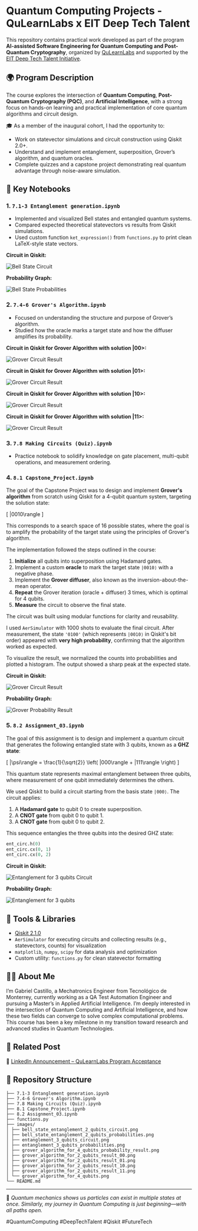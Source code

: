 
# Quantum Computing Projects - QuLearnLabs x EIT Deep Tech Talent

This repository contains practical work developed as part of the program **AI-assisted Software Engineering for Quantum Computing and Post-Quantum Cryptography**, organized by [QuLearnLabs](https://www.qulearnlabs.com/) and supported by the [EIT Deep Tech Talent Initiative](https://eit.europa.eu/our-activities/eit-deep-tech-talent-initiative).

## 🌍 Program Description

The course explores the intersection of **Quantum Computing**, **Post-Quantum Cryptography (PQC)**, and **Artificial Intelligence**, with a strong focus on hands-on learning and practical implementation of core quantum algorithms and circuit design.

🎓 As a member of the inaugural cohort, I had the opportunity to:
- Work on statevector simulations and circuit construction using Qiskit 2.0+.
- Understand and implement entanglement, superposition, Grover’s algorithm, and quantum oracles.
- Complete quizzes and a capstone project demonstrating real quantum advantage through noise-aware simulation.

## 🧠 Key Notebooks

### 1. `7.1-3 Entanglement generation.ipynb`
- Implemented and visualized Bell states and entangled quantum systems.
- Compared expected theoretical statevectors vs results from Qiskit simulations.
- Used custom function `ket_expression()` from `functions.py` to print clean LaTeX-style state vectors.

**Circuit in Qiskit:**

![Bell State Circuit](images/bell_state_entanglement_2_qubits_circuit.png)

**Probability Graph:**

![Bell State Probabilities](images/bell_state_entanglement_2_qubits_probabilities.png)

### 2. `7.4-6 Grover's Algorithm.ipynb`
- Focused on understanding the structure and purpose of Grover’s algorithm.
- Studied how the oracle marks a target state and how the diffuser amplifies its probability.

**Circuit in Qiskit for Grover Algorithm with solution |00>:**

![Grover Circuit Result](images/grover_algorithm_for_2_qubits_result_00.png)

**Circuit in Qiskit for Grover Algorithm with solution |01>:**

![Grover Circuit Result](images/grover_algorithm_for_2_qubits_result_01.png)

**Circuit in Qiskit for Grover Algorithm with solution |10>:**

![Grover Circuit Result](images/grover_algorithm_for_2_qubits_result_10.png)

**Circuit in Qiskit for Grover Algorithm with solution |11>:**

![Grover Circuit Result](images/grover_algorithm_for_2_qubits_result_11.png)

### 3. `7.8 Making Circuits (Quiz).ipynb`
- Practice notebook to solidify knowledge on gate placement, multi-qubit operations, and measurement ordering.

### 4. `8.1 Capstone_Project.ipynb`
The goal of the Capstone Project was to design and implement **Grover's algorithm** from scratch using Qiskit for a 4-qubit quantum system, targeting the solution state:

\[
|0010\rangle
\]

This corresponds to a search space of 16 possible states, where the goal is to amplify the probability of the target state using the principles of Grover's algorithm.

The implementation followed the steps outlined in the course:

1. **Initialize** all qubits into superposition using Hadamard gates.
2. Implement a custom **oracle** to mark the target state `|0010⟩` with a negative phase.
3. Implement the **Grover diffuser**, also known as the inversion-about-the-mean operator.
4. **Repeat** the Grover iteration (oracle + diffuser) 3 times, which is optimal for 4 qubits.
5. **Measure** the circuit to observe the final state.

The circuit was built using modular functions for clarity and reusability.

I used `AerSimulator` with 1000 shots to evaluate the final circuit. After measurement, the state `'0100'` (which represents `|0010⟩` in Qiskit's bit order) appeared with **very high probability**, confirming that the algorithm worked as expected.

To visualize the result, we normalized the counts into probabilities and plotted a histogram. The output showed a sharp peak at the expected state.

**Circuit in Qiskit:**

![Grover Circuit Result](images/grover_algorithm_for_4_qubits.png)

**Probability Graph:**

![Grover Probability Result](images/grover_algorithm_for_4_qubits_probability_result.png)

### 5. `8.2 Assignment_03.ipynb`
The goal of this assignment is to design and implement a quantum circuit that generates the following entangled state with 3 qubits, known as a **GHZ state**:

\[
|\psi\rangle = \frac{1}{\sqrt{2}} \left( |000\rangle + |111\rangle \right)
\]

This quantum state represents maximal entanglement between three qubits, where measurement of one qubit immediately determines the others.

We used Qiskit to build a circuit starting from the basis state `|000⟩`. The circuit applies:

1. A **Hadamard gate** to qubit 0 to create superposition.
2. A **CNOT gate** from qubit 0 to qubit 1.
3. A **CNOT gate** from qubit 0 to qubit 2.

This sequence entangles the three qubits into the desired GHZ state:

```python
ent_circ.h(0)
ent_circ.cx(0, 1)
ent_circ.cx(0, 2)
```
**Circuit in Qiskit:**

![Entanglement for 3 qubits Circuit](images/entanglement_3_qubits_circuit.png)

**Probability Graph:**

![Entanglement for 3 qubits](images/entanglement_3_qubits_probabilities.png)

## 🧮 Tools & Libraries
- [Qiskit 2.1.0](https://qiskit.org/)
- `AerSimulator` for executing circuits and collecting results (e.g., statevectors, counts) for visualization
- `matplotlib`, `numpy`, `scipy` for data analysis and optimization
- Custom utility: `functions.py` for clean statevector formatting

## 👨‍🔬 About Me

I’m Gabriel Castillo, a Mechatronics Engineer from Tecnológico de Monterrey, currently working as a QA Test Automation Engineer and pursuing a Master’s in Applied Artificial Intelligence. I’m deeply interested in the intersection of Quantum Computing and Artificial Intelligence, and how these two fields can converge to solve complex computational problems. This course has been a key milestone in my transition toward research and advanced studies in Quantum Technologies.

## 🔗 Related Post

🧵 [LinkedIn Announcement – QuLearnLabs Program Acceptance](https://www.linkedin.com/in/jgabriel-castillog/recent-activity/all/)

## 📁 Repository Structure

```
├── 7.1-3 Entanglement generation.ipynb
├── 7.4-6 Grover's Algorithm.ipynb
├── 7.8 Making Circuits (Quiz).ipynb
├── 8.1 Capstone_Project.ipynb
├── 8.2 Assignment_03.ipynb
├── functions.py
├── images/
│ ├── bell_state_entanglement_2_qubits_circuit.png
│ ├── bell_state_entanglement_2_qubits_probabilities.png
│ ├── entanglement_3_qubits_circuit.png
│ ├── entanglement_3_qubits_probabilities.png
│ ├── grover_algorithm_for_4_qubits_probability_result.png
│ ├── grover_algorithm_for_2_qubits_result_00.png
│ ├── grover_algorithm_for_2_qubits_result_01.png
│ ├── grover_algorithm_for_2_qubits_result_10.png
│ ├── grover_algorithm_for_2_qubits_result_11.png
│ └── grover_algorithm_for_4_qubits.png
└── README.md
```

---

🧪 *Quantum mechanics shows us particles can exist in multiple states at once. Similarly, my journey in Quantum Computing is just beginning—with all paths open.*

#QuantumComputing #DeepTechTalent #Qiskit #FutureTech
